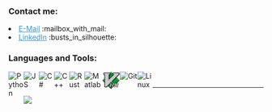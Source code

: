 ### Contact me:
<li><a href="mailto:carlosmarctor@gmail.com" style="color:#3397d1">E-Mail</a> :mailbox_with_mail: </li> 
<li><a href="https://www.linkedin.com/in/carlos-marcos-2808" target="_blank" style="color:#3397d1" >LinkedIn</a> :busts_in_silhouette: </li>

### Languages and Tools:

<img align="left" alt="Python" width="30px" src="https://cdn.iconscout.com/icon/free/png-256/free-python-3521655-2945099.png?f=webp" />
<img align="left" alt="JS" width="30px" src="https://upload.wikimedia.org/wikipedia/commons/6/6a/JavaScript-logo.png"/>
<img align="left" alt="C#" width="30px" src="https://upload.wikimedia.org/wikipedia/commons/thumb/b/bd/Logo_C_sharp.svg/1820px-Logo_C_sharp.svg.png" />
<img align="left" alt="C++" width="30px" src="https://upload.wikimedia.org/wikipedia/commons/1/18/ISO_C%2B%2B_Logo.svg" />
<img align="left" alt="Rust" width="30px" src="https://www.rust-lang.org/logos/rust-logo-512x512.png" />
<img align="left" alt="Matlab" width="35px" src="https://upload.wikimedia.org/wikipedia/commons/thumb/2/21/Matlab_Logo.png/667px-Matlab_Logo.png" />
<img align="left" alt="vim" width="35px" src="https://raw.githubusercontent.com/github/explore/80688e429a7d4ef2fca1e82350fe8e3517d3494d/topics/vim/vim.png" />
<img align="left" alt="Git" width="35px" src="https://git-scm.com/images/logos/downloads/Git-Icon-1788C.png" />
<img align="left" alt="Linux" width="30px" src="https://upload.wikimedia.org/wikipedia/commons/thumb/3/35/Tux.svg/1200px-Tux.svg.png" />
<br />

---


<!-- <div id="second"><img align="center" width="420px" src="https://github-readme-stats.vercel.app/api?username=Zurisen&show_icons=true&theme=tokyonight&count_private=true" /></div> -->
<div id="second"><img align="center" width="420px" src="https://github-readme-stats.vercel.app/api/top-langs/?username=Zurisen&hide=jupyter+notebook,html&langs_count=6&layout=compact&theme=tokyonight" /></div>
